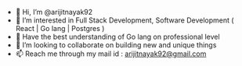 - 👋 Hi, I’m @arijitnayak92
- 👀 I’m interested in Full Stack Development, Software  Development ( React | Go lang | Postgres )
- 🌱 Have the best understanding of Go lang on professional level 
- 💞️ I’m looking to collaborate on building new and unique things
- 📫 Reach me through my mail id : arijitnayak92@gmail.com

<!---
arijitnayak92/arijitnayak92 is a ✨ special ✨ repository because its `README.md` (this file) appears on your GitHub profile.
You can click the Preview link to take a look at your changes.
--->
